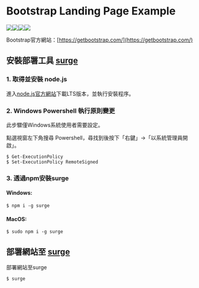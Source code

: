 # Bootstrap Landing Page Example

<img src="https://img.shields.io/badge/HTML5-E34F26?style=for-the-badge&logo=html5&logoColor=white"><img src="https://img.shields.io/badge/CSS3-1572B6?style=for-the-badge&logo=css3&logoColor=white"><img src="https://img.shields.io/badge/Bootstrap-563D7C?style=for-the-badge&logo=bootstrap&logoColor=white" /><img src="https://img.shields.io/badge/jQuery-0769AD?style=for-the-badge&logo=jquery&logoColor=white">

Bootstrap官方網站：[https://getbootstrap.com/](https://getbootstrap.com/)

## 安裝部署工具 [surge](https://surge.sh)

### 1. 取得並安裝 node.js

進入[node.js官方網站](https://nodejs.org/en/)下載LTS版本，並執行安裝程序。

### 2. Windows Powershell 執行原則變更

此步驟僅Windows系統使用者需要設定。

點選視窗左下角搜尋 Powershell，尋找到後按下「右鍵」->「以系統管理員開啟」。

```shell=
$ Get-ExecutionPolicy
$ Set-ExecutionPolicy RemoteSigned
```

### 3. 透過npm安裝surge

#### Windows:

```shell=
$ npm i -g surge
```

#### MacOS:

```shell=
$ sudo npm i -g surge
```

## 部署網站至 [surge](https://surge.sh)

部署網站至surge

```shell=
$ surge
```
